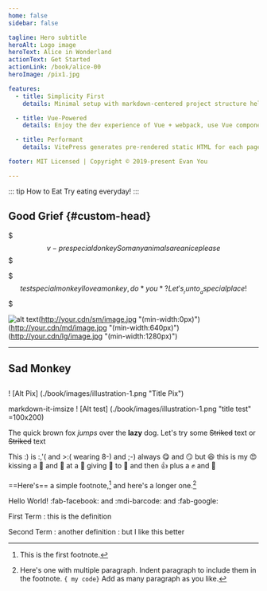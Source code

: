 ```yaml
---
home: false
sidebar: false

tagline: Hero subtitle
heroAlt: Logo image
heroText: Alice in Wonderland
actionText: Get Started
actionLink: /book/alice-00
heroImage: /pix1.jpg

features:
  - title: Simplicity First
    details: Minimal setup with markdown-centered project structure helps you focus on writing.

  - title: Vue-Powered
    details: Enjoy the dev experience of Vue + webpack, use Vue components in markdown, and develop custom themes with Vue.

  - title: Performant
    details: VitePress generates pre-rendered static HTML for each page, and runs as an SPA once a page is loaded.

footer: MIT Licensed | Copyright © 2019-present Evan You

---
```

<script setup>
import _tmp1 from './book/images/illustration-4.png'
import _tmp2 from "./book/images/illustration-1.png"
</script>

::: tip How to Eat
Try eating everyday!
:::

## Good Grief {#custom-head}

$$$ v-pre special donkey
So many animals are { a nice } please
$$$





$$$ test special monkey
I love a monkey, do *you* ?
Let's __run to__ a special place !
$$$




![alt text](http://your.cdn/original/image.jpg "image title")(http://your.cdn/sm/image.jpg "(min-width:0px)")(http://your.cdn/md/image.jpg "(min-width:640px)")(http://your.cdn/lg/image.jpg "(min-width:1280px)")



<Xfigure :src="_tmp1"
caption="My special book" />

---
## Sad Monkey

<Xfigure :src="_tmp2"
caption="My special book" />
---

! [Alt Pix] (./book/images/illustration-1.png "Title Pix")


markdown-it-imsize
! [Alt test] (./book/images/illustration-1.png "title test" =100x200)


The quick brown fox _jumps_ over the **lazy** dog.
Let's try some ~~Striked~~ text or <del>Striked</del> text

This :) is :,'( and >:( wearing 8-) and ;-)
always :yum: and :smirk: but :laughing:
this is my :heart_eyes: kissing a :imp: and
:poop: at a :ghost: giving :kiss: to :heartbeat:
and then :thumbsup: plus a :fist: and :clap:


==Here's== a simple footnote,[^1] and here's a longer one.[^bignote]

Hello World! :fab-facebook: and  :mdi-barcode: and :fab-google:

[^1]: This is the first footnote.

[^bignote]: Here's one with multiple paragraph.
  Indent paragraph to include them in the footnote.
  `{ my code}`
  Add as many paragraph as you like.



First Term
: this is the definition

Second Term
: another definition
: but I like this better

